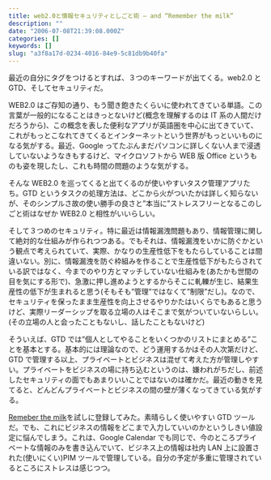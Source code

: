 ```yaml
---
title: web2.0と情報セキュリティとしごと術 — and “Remember the milk”
description: ""
date: "2006-07-08T21:39:08.000Z"
categories: []
keywords: []
slug: "a3f8a17d-0234-4016-84e9-5c81db9b40fa"
---
```


最近の自分にタグをつけるとすれば、３つのキーワードが出てくる。web2.0 と GTD、そしてセキュリティだ。

WEB2.0 はご存知の通り、もう聞き飽きたくらいに使われてきている単語。この言葉が一般的になることはきっとないけど(概念を理解するのは IT 系の人間だけだろうから)、この概念を表した便利なアプリが英語圏を中心に出てきていて、これがもっとこなれてきてくるとインターネットという世界がもっといいものになる気がする。最近、Google ってたぶんまだパソコンに詳しくない人まで浸透していないようなきもするけど、マイクロソフトから WEB 版 Office というものも姿を現したし、これも時間の問題のような気がする。

そんな WEB2.0 を巡ってくると出てくるのが使いやすいタスク管理アプリたち。GTD というタスクの処理方法は、どこから火がついたかは詳しく知らないが、そのシンプルさ故の使い勝手の良さと”本当に”ストレスフリーとなるこのしごと術はなぜか WEB2.0 と相性がいいらしい。

そして３つめのセキュリティ。特に最近は情報漏洩問題もあり、情報管理に関して絶対的な仕組みが作られつつある。でもそれは、情報漏洩をいかに防ぐかという観点で考えられていて、実際、かなりの生産性低下をもたらしていることは間違いない。別に、情報漏洩を防ぐ枠組みを作ることで生産性低下がもたらされている訳ではなく、今までのやり方とマッチしていない仕組みを(あたかも世間の目を気にする形で)、急激に押し進めようとするからそこに軋轢が生じ、結果生産性の低下が生まれると思う(そもそも”管理”ではなくて”制限”だし)。なので、セキュリティを保ったまま生産性を向上させるやりかたはいくらでもあると思うけど、実際リーダーシップを取る立場の人はそこまで気がついていないらしい。(その立場の人と会ったこともないし、話したこともないけど)

そういえば、GTD では”個人としてやることをいくつかのリストにまとめる”ことを基本とする。基本的には理論なので、どう運用するかはその人次第だけど、GTD で管理する以上、プライベートとビジネスは混ぜて考えた方が管理しやすい。プライベートをビジネスの場に持ち込むというのは、嫌われがちだし、前述したセキュリティの面でもあまりいいことではないのは確かだ。最近の動きを見てると、どんどんプライベートとビジネスの間の壁が薄くなってきている気がする。

[Remeber the milk](http://www.rememberthemilk.com/)を試しに登録してみた。素晴らしく使いやすい GTD ツールだ。でも、これにビジネスの情報をどこまで入力していいのかというしきい値設定に悩んでしまう。これは、Google Calendar でも同じで、今のところプライベートな情報のみを書き込んでいて、ビジネス上の情報は社内 LAN 上に設置された(使いにくい)PIM ツールで管理している。自分の予定が多重に管理されているところにストレスは感じつつ。
